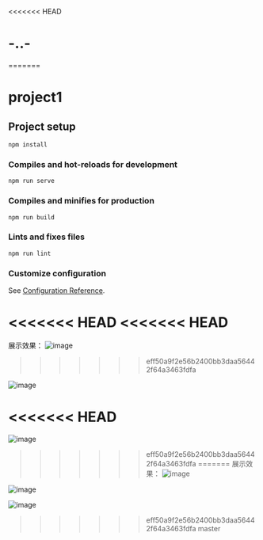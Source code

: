 <<<<<<< HEAD
# -..-
=======
# project1

## Project setup
```
npm install
```

### Compiles and hot-reloads for development
```
npm run serve
```

### Compiles and minifies for production
```
npm run build
```

### Lints and fixes files
```
npm run lint
```

### Customize configuration
See [Configuration Reference](https://cli.vuejs.org/config/).


<<<<<<< HEAD
<<<<<<< HEAD
=======
展示效果：
![image](https://user-images.githubusercontent.com/81366527/180118208-0e2bcdd7-d079-413c-87c2-9ae588222b34.png)
>>>>>>> eff50a9f2e56b2400bb3daa56442f64a3463fdfa

![image](https://user-images.githubusercontent.com/81366527/180118274-59f9925a-316d-4f9a-9585-fa9f34873bb0.png)

<<<<<<< HEAD
=======
![image](https://user-images.githubusercontent.com/81366527/180118370-ab01c1ad-1e14-4cd0-96ef-3b348f5a1139.png)
>>>>>>> eff50a9f2e56b2400bb3daa56442f64a3463fdfa
=======
展示效果：
![image](https://user-images.githubusercontent.com/81366527/180118208-0e2bcdd7-d079-413c-87c2-9ae588222b34.png)

![image](https://user-images.githubusercontent.com/81366527/180118274-59f9925a-316d-4f9a-9585-fa9f34873bb0.png)

![image](https://user-images.githubusercontent.com/81366527/180118370-ab01c1ad-1e14-4cd0-96ef-3b348f5a1139.png)
>>>>>>> eff50a9f2e56b2400bb3daa56442f64a3463fdfa
>>>>>>> master
